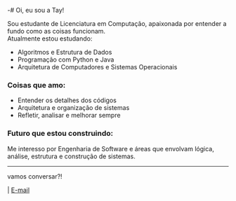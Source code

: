 -# Oi, eu sou a Tay!

Sou estudante de Licenciatura em Computação, apaixonada por entender a fundo como as coisas funcionam.  
Atualmente estou estudando:

- Algoritmos e Estrutura de Dados
- Programação com Python e Java
- Arquitetura de Computadores e Sistemas Operacionais

### Coisas que amo:
- Entender os detalhes dos códigos
- Arquitetura e organização de sistemas
- Refletir, analisar e melhorar sempre

### Futuro que estou construindo:
Me interesso por Engenharia de Software e áreas que envolvam lógica, análise, estrutura e construção de sistemas.

---
vamos conversar?!

| [E-mail](tayanearaujo600@gmail.com)


<!---
Taiane20/Taiane20 is a ✨ special ✨ repository because its `README.md` (this file) appears on your GitHub profile.
You can click the Preview link to take a look at your changes.
--->
